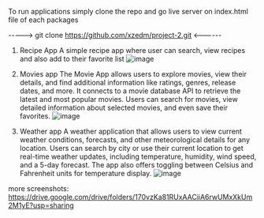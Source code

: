 To run applications simply clone the repo and go live server on index.html file of each packages


----->     git clone https://github.com/xzedm/project-2.git     <------

1) Recipe App
   A simple recipe app where user can search, view recipes and also add to their favorite list
![image](https://github.com/user-attachments/assets/ca456738-95ae-4adf-aeed-00f7916d2785)

3) Movies app
The Movie App allows users to explore movies, view their details, and find additional information like ratings, genres, release dates, and more. It connects to a movie database API to retrieve the latest and most popular movies. Users can search for movies, view detailed information about selected movies, and even save their favorites.
![image](https://github.com/user-attachments/assets/a6d852c9-1366-4b22-9c55-9666bca34c20)

4) Weather app
A weather application that allows users to view current weather conditions, forecasts, and other meteorological details for any location. Users can search by city or use their current location to get real-time weather updates, including temperature, humidity, wind speed, and a 5-day forecast. The app also offers toggling between Celsius and Fahrenheit units for temperature display.
![image](https://github.com/user-attachments/assets/70154d6b-8934-468f-8ff5-2f32a805cb72)


more screenshots: https://drive.google.com/drive/folders/170vzKa81RUxAACiiA6rwUMxXkUm2M1yE?usp=sharing







